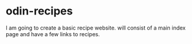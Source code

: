 # odin-recipes
I am going to create a basic recipe website.
will consist of a main index page and have a few links to recipes.